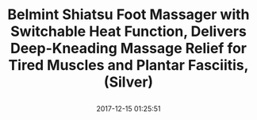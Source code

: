 ---
title: > #shorten me
  Belmint Shiatsu Foot Massager with Switchable Heat Function, Delivers Deep-Kneading Massage Relief for Tired Muscles and Plantar Fasciitis, (Silver)
name: >
  Belmint Shiatsu Foot Massager with Switchable Heat Function, Delivers Deep-Kneading Massage Relief for Tired Muscles and Plantar Fasciitis, (Silver)
date: "2017-12-15 01:25:51"
buy_now: "https://www.amazon.com/Belmint-Massager-Switchable-Deep-Kneading-Fasciitis/dp/B0143X748U?psc=1&SubscriptionId=AKIAIA5RBQIWQVTCUEUQ&tag=coldcutdeals-20&linkCode=xm2&camp=2025&creative=165953&creativeASIN=B0143X748U"
description_markdown: >-

  - ★ WELCOME RELIEF AFTER A LONG DAY OF WORK! - This foot massager is a gift for yourself that will make you feel in heaven. We figured you're standing all day long, and you want to come home to use the Belmint's Shiatsu Foot Massager to relax your sore and tired feet, so we built it with that in mind. Our unique foot massager is tailor-made to provide you a deep tissue massage and assist in blood flow circulation that your feet will thank you for

  - ★ A UNIQUE POWERFUL DEEP-KNEADING ROTATING NODES - What makes our foot massager better than others, it comes equipped with powerful deep-kneading Shiatsu massage nodes that work synergically on your feet to relieve chronic pain, stubborn knots, muscle tension, plantar fasciitis and other aches caused by long hours standing on your feet. Our foot massager will be your personal assistant that you can use anytime...anywhere

  - ★ UNWIND & WATCH YOUR TV PROGRAM - As soon as you get home, place this foot massager under your coffee table or next to the sofa, take off your shoes, turn the massager with the easy-to-use toe control button and watch your evening news or favorite TV show - it's just that simple. You can also use it at your office, bathroom, car and literally anywhere you feel comfortable

  - ★ GET A SOOTHING WARMTH TO HEAVEN - The cold months are approaching! Designed with your utmost convenience in mind, we designed this foot massager with built-in heat that you can turn on to warm up your cold feet after coming from work. The heat function is selectable as well as the massaging levels, and the removable cover is washable. It automatically shut-off after 15 minutes of heaven

  - ★ FEEL IN HEAVEN OR YOUR MONEY BACK - At Belmint, we're confident that you will love your Shiatsu Deep Kneading Foot Massager. However, if for whatever reason you're not satisfied, simply return it to us. We will refund every penny of your purchase (or replace it if there's an issue). Shop from a reputable brand that's trusted by thousands of customers!


tweet_id_str: "941479383692345344"
price: "$199.99"
list_price: "$299.99"
deal_price: "$109.99"
you_save: "$90.00 (45%)"
asin: "B0143X748U"
image: "https://images-na.ssl-images-amazon.com/images/I/51SrXU9QDgL.jpg"
---